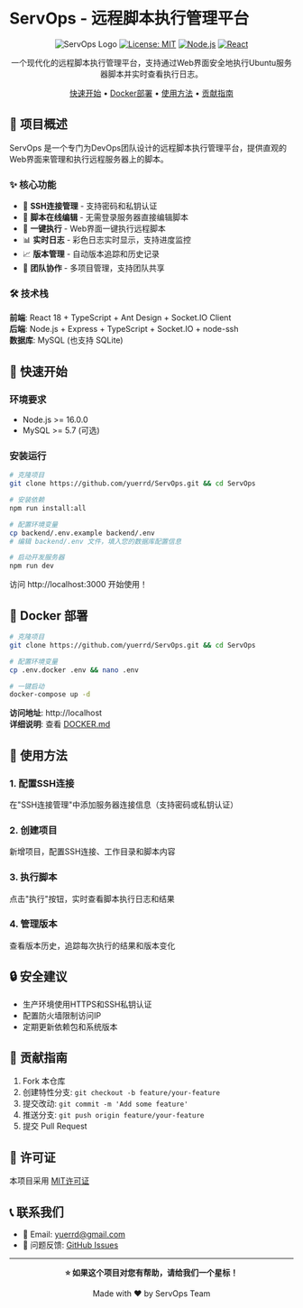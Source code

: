 # ServOps - 远程脚本执行管理平台

<div align="center">

![ServOps Logo](https://img.shields.io/badge/ServOps-远程脚本管理-blue?style=for-the-badge)
[![License: MIT](https://img.shields.io/badge/License-MIT-yellow.svg)](https://opensource.org/licenses/MIT)
[![Node.js](https://img.shields.io/badge/Node.js-16+-green.svg)](https://nodejs.org/)
[![React](https://img.shields.io/badge/React-18+-blue.svg)](https://reactjs.org/)

一个现代化的远程脚本执行管理平台，支持通过Web界面安全地执行Ubuntu服务器脚本并实时查看执行日志。

[快速开始](#快速开始) • [Docker部署](#docker-部署) • [使用方法](#使用方法) • [贡献指南](#贡献指南)

</div>

## 📖 项目概述

ServOps 是一个专门为DevOps团队设计的远程脚本执行管理平台，提供直观的Web界面来管理和执行远程服务器上的脚本。

### ✨ 核心功能

- 🔐 **SSH连接管理** - 支持密码和私钥认证
- 📝 **脚本在线编辑** - 无需登录服务器直接编辑脚本
- 🚀 **一键执行** - Web界面一键执行远程脚本
- 📊 **实时日志** - 彩色日志实时显示，支持进度监控
- 📈 **版本管理** - 自动版本追踪和历史记录
- 👥 **团队协作** - 多项目管理，支持团队共享

### 🛠 技术栈

**前端**: React 18 + TypeScript + Ant Design + Socket.IO Client  
**后端**: Node.js + Express + TypeScript + Socket.IO + node-ssh  
**数据库**: MySQL (也支持 SQLite)

## 🚀 快速开始

### 环境要求
- Node.js >= 16.0.0
- MySQL >= 5.7 (可选)

### 安装运行
```bash
# 克隆项目
git clone https://github.com/yuerrd/ServOps.git && cd ServOps

# 安装依赖
npm run install:all

# 配置环境变量
cp backend/.env.example backend/.env
# 编辑 backend/.env 文件，填入您的数据库配置信息

# 启动开发服务器
npm run dev
```

访问 http://localhost:3000 开始使用！

## 🐳 Docker 部署

```bash
# 克隆项目
git clone https://github.com/yuerrd/ServOps.git && cd ServOps

# 配置环境变量
cp .env.docker .env && nano .env

# 一键启动
docker-compose up -d
```

**访问地址**: http://localhost  
**详细说明**: 查看 [DOCKER.md](DOCKER.md)

## 📱 使用方法

### 1. 配置SSH连接
在"SSH连接管理"中添加服务器连接信息（支持密码或私钥认证）

### 2. 创建项目
新增项目，配置SSH连接、工作目录和脚本内容

### 3. 执行脚本
点击"执行"按钮，实时查看脚本执行日志和结果

### 4. 管理版本
查看版本历史，追踪每次执行的结果和版本变化

## 🔒 安全建议

- 生产环境使用HTTPS和SSH私钥认证
- 配置防火墙限制访问IP
- 定期更新依赖包和系统版本

## 🤝 贡献指南

1. Fork 本仓库
2. 创建特性分支: `git checkout -b feature/your-feature`
3. 提交改动: `git commit -m 'Add some feature'`
4. 推送分支: `git push origin feature/your-feature`
5. 提交 Pull Request

## 📄 许可证

本项目采用 [MIT许可证](LICENSE)

## 📞 联系我们

- 📧 Email: yuerrd@gmail.com
- 🐛 问题反馈: [GitHub Issues](../../issues)

---

<div align="center">

**⭐ 如果这个项目对您有帮助，请给我们一个星标！**

Made with ❤️ by ServOps Team

</div>
